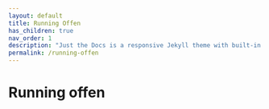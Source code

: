 ```yaml
---
layout: default
title: Running Offen
has_children: true
nav_order: 1
description: "Just the Docs is a responsive Jekyll theme with built-in search that is easily customizable and hosted on GitHub Pages."
permalink: /running-offen
---
```


# Running offen
